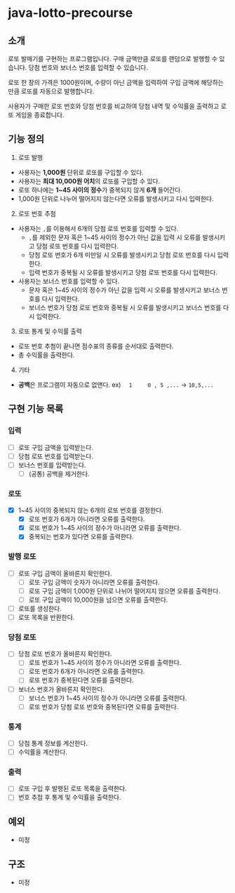 # java-lotto-precourse

## 소개

로또 발매기를 구현하는 프로그램입니다. 구매 금액만큼 로또를 랜덤으로 발행할 수 있습니다. 당첨 번호와 보너스 번호를 입력할 수 있습니다.

로또 한 장의 가격은 1000원이며, 수량이 아닌 금액을 입력하여 구입 금액에 해당하는 만큼 로또를 자동으로 발행합니다.

사용자가 구매한 로또 번호와 당첨 번호를 비교하여 당첨 내역 및 수익률을 출력하고 로또 게임을 종료합니다.

## 기능 정의

1. 로또 발행

- 사용자는 **1,000원** 단위로 로또를 구입할 수 있다.
- 사용자는 **최대 10,000원 어치**의 로또를 구입할 수 있다.
- 로또 하나에는 **1~45 사이의 정수**가 중복되지 않게 **6개** 들어간다.
- 1,000원 단위로 나누어 떨어지지 않는다면 오류를 발생시키고 다시 입력한다.

2. 로또 번호 추첨

- 사용자는 `,`를 이용해서 6개의 당첨 로또 번호를 입력할 수 있다.
    - `,`를 제외한 문자 혹은 1~45 사이의 정수가 아닌 값을 입력 시 오류를 발생시키고 당첨 로또 번호를 다시 입력한다.
    - 당첨 로또 번호가 6개 미만일 시 오류를 발생시키고 당첨 로또 번호를 다시 입력한다.
    - 입력 번호가 중복될 시 오류를 발생시키고 당첨 로또 번호를 다시 입력한다.
- 사용자는 보너스 번호를 입력할 수 있다.
    - 문자 혹은 1~45 사이의 정수가 아닌 값을 입력 시 오류를 발생시키고 보너스 번호를 다시 입력한다.
    - 보너스 번호가 당첨 로또 번호와 중복될 시 오류를 발생시키고 보너스 번호를 다시 입력한다.

3. 로또 통계 및 수익률 출력

- 로또 번호 추첨이 끝나면 점수표의 종류를 순서대로 출력한다.
- 총 수익률을 출력한다.

4. 기타

- **공백**은 프로그램이 자동으로 없앤다. ex) `  1     0 , 5 ,...` -> `10,5,...`

## 구현 기능 목록

### 입력

- [ ] 로또 구입 금액을 입력받는다.
- [ ] 당첨 로또 번호를 입력받는다.
- [ ] 보너스 번호를 입력받는다.
    - [ ] (공통) 공백을 제거한다.

### 로또

- [x] 1~45 사이의 중복되지 않는 6개의 로또 번호를 결정한다.
  - [x] 로또 번호가 6개가 아니라면 오류를 출력한다.
  - [x] 로또 번호가 1~45 사이의 정수가 아니라면 오류를 출력한다.
  - [x] 중복되는 번호가 있다면 오류를 출력한다.

### 발행 로또

- [ ] 로또 구입 금액이 올바른지 확인한다.
    - [ ] 로또 구입 금액이 숫자가 아니라면 오류를 출력한다.
    - [ ] 로또 구입 금액이 1,000원 단위로 나뉘어 떨어지지 않으면 오류를 출력한다.
    - [ ] 로또 구입 금액이 10,000원을 넘으면 오류를 출력한다.
- [ ] 로또를 생성한다.
- [ ] 로또 목록을 반환한다.

### 당첨 로또

- [ ] 당첨 로또 번호가 올바른지 확인한다.
    - [ ] 로또 번호가 1~45 사이의 정수가 아니라면 오류를 출력한다.
    - [ ] 로또 번호가 6개가 아니라면 오류를 출력한다.
    - [ ] 로또 번호가 중복된다면 오류를 출력한다.
- [ ] 보너스 번호가 올바른지 확인한다.
    - [ ] 보너스 번호가 1~45 사이의 정수가 아니라면 오류를 출력한다.
    - [ ] 로또 번호가 당첨 로또 번호와 중복된다면 오류를 출력한다.

### 통계

- [ ] 당첨 통계 정보를 계산한다.
- [ ] 수익률을 계산한다.

### 출력

- [ ] 로또 구입 후 발행된 로또 목록을 출력한다.
- [ ] 번호 추첨 후 통계 및 수익률을 출력한다.

## 예외

- 미정

## 구조

- 미정